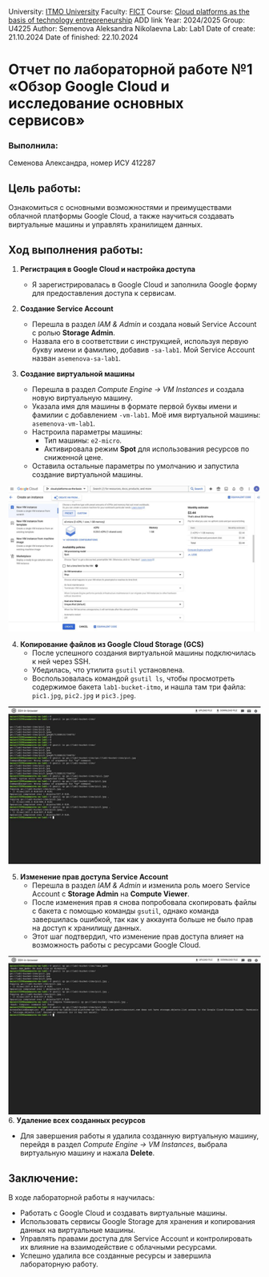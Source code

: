 University: [ITMO University](https://itmo.ru/ru/)
Faculty: [FICT](https://fict.itmo.ru)
Course: [Cloud platforms as the basis of technology entrepreneurship](https://) ADD link
Year: 2024/2025
Group: U4225
Author: Semenova Aleksandra Nikolaevna
Lab: Lab1
Date of create: 21.10.2024
Date of finished: 22.10.2024

# Отчет по лабораторной работе №1 «Обзор Google Cloud и исследование основных сервисов»

### Выполнила:
Семенова Александра, номер ИСУ 412287

## Цель работы:
Ознакомиться с основными возможностями и преимуществами облачной платформы Google Cloud, а также научиться создавать виртуальные машины и управлять хранилищем данных.

## Ход выполнения работы:

1. **Регистрация в Google Cloud и настройка доступа**  
   - Я зарегистрировалась в Google Cloud и заполнила Google форму для предоставления доступа к сервисам.

2. **Создание Service Account**  
   - Перешла в раздел *IAM & Admin* и создала новый Service Account с ролью **Storage Admin**.  
   - Назвала его в соответствии с инструкцией, используя первую букву имени и фамилию, добавив `-sa-lab1`. Мой Service Account назван `asemenova-sa-lab1`.

3. **Создание виртуальной машины**  
   - Перешла в раздел *Compute Engine -> VM Instances* и создала новую виртуальную машину.  
   - Указала имя для машины в формате первой буквы имени и фамилии с добавлением `-vm-lab1`. Моё имя виртуальной машины: `asemenova-vm-lab1`.  
   - Настроила параметры машины:
     - Тип машины: `e2-micro`.
     - Активировала режим **Spot** для использования ресурсов по сниженной цене.
   - Оставила остальные параметры по умолчанию и запустила создание виртуальной машины.
     
![Скриншот создания виртуальной машины](../lab1/2.jpg)

4. **Копирование файлов из Google Cloud Storage (GCS)**  
   - После успешного создания виртуальной машины подключилась к ней через SSH.  
   - Убедилась, что утилита `gsutil` установлена.  
   - Воспользовалась командой `gsutil ls`, чтобы просмотреть содержимое бакета `lab1-bucket-itmo`, и нашла там три файла: `pic1.jpg`, `pic2.jpg` и `pic3.jpeg`.

![Копирование файлов](../lab1/3.jpg)

5. **Изменение прав доступа Service Account**  
   - Перешла в раздел *IAM & Admin* и изменила роль моего Service Account с **Storage Admin** на **Compute Viewer**.  
   - После изменения прав я снова попробовала скопировать файлы с бакета с помощью команды `gsutil`, однако команда завершилась ошибкой, так как у аккаунта больше не было прав на доступ к хранилищу данных.  
   - Этот шаг подтвердил, что изменение прав доступа влияет на возможность работы с ресурсами Google Cloud.

![Копирование файлов](../lab1/4.jpg)
6. **Удаление всех созданных ресурсов**  
   - Для завершения работы я удалила созданную виртуальную машину, перейдя в раздел *Compute Engine -> VM Instances*, выбрала виртуальную машину и нажала **Delete**.

## Заключение:
В ходе лабораторной работы я научилась:
- Работать с Google Cloud и создавать виртуальные машины.
- Использовать сервисы Google Storage для хранения и копирования данных на виртуальные машины.
- Управлять правами доступа для Service Account и контролировать их влияние на взаимодействие с облачными ресурсами.
- Успешно удалила все созданные ресурсы и завершила лабораторную работу.
